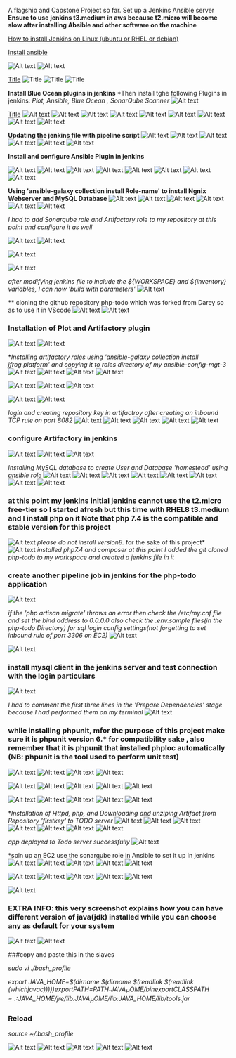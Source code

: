 A flagship and Capstone Project so far.
Set up a Jenkins Ansible server
**Ensure to use jenkins t3.medium in aws because  t2.micro will become slow after installing Absible and other software on the machine**

[How to install Jenkins on Linux (ubuntu or RHEL or debian)](https://www.jenkins.io/doc/book/installing/linux/)

[Install ansible](https://docs.ansible.com/ansible/latest/installation_guide/intro_installation.html#installing-and-upgrading-ansible)

![Alt text](IMG/Screenshot_20230604_180859.png)
![Alt text](IMG/Screenshot_20230604_181016.png)

[Title](README-2.md) ![Title](IMG/Screenshot_20230604_181033.png) ![Title](IMG/Screenshot_20230604_181512.png) ![Title](IMG/Screenshot_20230604_181632.png)

**Install Blue Ocean plugins in jenkins**
*Then install tghe following Plugins in jenkins: *Plot, Ansible, Blue Ocean , SonarQube Scanner*
![Alt text](IMG/Screenshot_20230604_181745.png)

[Title](README-2.md) ![Alt text](IMG/Screenshot_20230604_183447.png) 
![Alt text](IMG/Screenshot_20230604_183511.png) 
![Alt text](IMG/Screenshot_20230604_183701.png) 
![Alt text](IMG/Screenshot_20230604_183736.png) 
![Alt text](IMG/Screenshot_20230604_184000.png) 
![Alt text](IMG/Screenshot_20230604_184804.png)
![Alt text](IMG/Screenshot_20230609_091236.png)
![Alt text](IMG/Screenshot_20230609_091338.png)
![Alt text](IMG/Screenshot_20230609_093835.png)

**Updating the jenkins file with pipeline script**
![Alt text](IMG/Screenshot_20230609_094324.png)
![Alt text](IMG/Screenshot_20230609_093905.png)
![Alt text](IMG/Screenshot_20230609_095601.png)
![Alt text](IMG/Screenshot_20230609_094339.png)
![Alt text](IMG/Screenshot_20230609_095601.png) 
![Alt text](IMG/Screenshot_20230609_095741.png)

**Install and configure Ansible Plugin in jenkins**

![Alt text](IMG/Screenshot_20230609_102245.png) 
![Alt text](IMG/Screenshot_20230609_103629.png) 
![Alt text](IMG/Screenshot_20230609_190042.png) 
![Alt text](IMG/Screenshot_20230621_121546.png) 
![Alt text](IMG/Screenshot_20230621_121900.png) 
![Alt text](IMG/Screenshot_20230621_122210.png) 
![Alt text](IMG/Screenshot_20230621_122308.png) 
![Alt text](IMG/Screenshot_20230621_122422.png)

**Using 'ansible-galaxy collection install Role-name' to install Ngnix Webserver and MySQL Database**
![Alt text](IMG/Screenshot_20230621_135539.png)
![Alt text](IMG/Screenshot_20230621_134436.png)
![Alt text](IMG/Screenshot_20230622_105006.png)
![Alt text](IMG/Screenshot_20230622_105048.png)
![Alt text](IMG/Screenshot_20230622_105128.png) 
![Alt text](IMG/Screenshot_20230622_105134.png) 

*I had to add Sonarqube role and Artifactory role to my repository at this point and configure it as well*

![Alt text](IMG/Screenshot_20230712_112345.png)
![Alt text](IMG/Screenshot_20230712_112432.png)

![Alt text](IMG/Screenshot_20230712_120635.png)

![Alt text](IMG/Screenshot_20230712_112446.png)

*after modifying jenkins file to include the ${WORKSPACE} and ${inventory} variables, I can now 'build with parameters'*
![Alt text](IMG/Screenshot_20230622_123139.png)

** cloning the github repository php-todo which was forked from Darey so as to use it in VScode
![Alt text](IMG/Screenshot_20230622_200225.png) 
![Alt text](IMG/Screenshot_20230622_204817.png)

### Installation of Plot and Artifactory plugin
![Alt text](IMG/Screenshot_20230622_205800.png) 
![Alt text](IMG/Screenshot_20230622_205618.png)

**Installing artifactory roles using 'ansible-galaxy collection install jfrog.platform' and copying it to roles directory of my ansible-config-mgt-3*
![Alt text](IMG/Screenshot_20230622_213517.png) 
![Alt text](IMG/Screenshot_20230703_215430.png) 
![Alt text](IMG/Screenshot_20230704_090713.png)
![Alt text](IMG/Screenshot_20230704_090722.png)

![Alt text](IMG/Screenshot_20230704_222322.png) 
![Alt text](IMG/Screenshot_20230704_222328.png) 
![Alt text](IMG/Screenshot_20230704_222331.png)

![Alt text](IMG/Screenshot_20230704_091339.png)
![Alt text](IMG/Screenshot_20230704_120323.png)

*login and creating repository key in artifactroy after creating an inbound TCP rule on port 8082*
![Alt text](IMG/Screenshot_20230704_120337.png) 
![Alt text](IMG/Screenshot_20230704_120750.png) 
![Alt text](IMG/Screenshot_20230704_121106.png) 
![Alt text](IMG/Screenshot_20230704_121113.png) 
![Alt text](IMG/Screenshot_20230704_121412.png)


### configure Artifactory in jenkins
![Alt text](IMG/Screenshot_20230704_123344.png) 
![Alt text](IMG/Screenshot_20230704_123456.png) 
![Alt text](IMG/Screenshot_20230704_135235.png)

*Installing MySQL database to create User and Database 'homestead' using ansible role*
![Alt text](IMG/Screenshot_20230704_205626.png) 
![Alt text](IMG/Screenshot_20230704_205633.png) 
![Alt text](IMG/Screenshot_20230704_205637.png) 
![Alt text](IMG/Screenshot_20230704_205646.png) 
![Alt text](IMG/Screenshot_20230704_205703.png) 
![Alt text](IMG/Screenshot_20230704_205716.png) 
![Alt text](IMG/Screenshot_20230704_205722.png) 
![Alt text](IMG/Screenshot_20230704_205729.png)

### at this point my jenkins initial jenkins cannot use the t2.micro free-tier so I started afresh but this time with RHEL8 t3.medium and I install php on it **Note that php 7.4 is the compatible and stable version for this project**
![Alt text](IMG/Screenshot_20230705_001037.png) *please do not install version8.* for the sake of this project*
![Alt text](IMG/Screenshot_20230705_002714.png) *installed php7.4 and composer*
*at this point I added the git cloned php-todo to my workspace and created a jenkins file in it* 
### create another pipeline job in jenkins for the php-todo application
![Alt text](IMG/Screenshot_20230705_011709.png)


 *if the 'php artisan migrate' throws an error then check the /etc/my.cnf file and set the bind address to 0.0.0.0 also check the .env.sample files(in the php-todo Directory) for sql login config settings(not forgetting to set inbound rule of port 3306 on EC2)*
![Alt text](IMG/Screenshot_20230706_115726.png)

![Alt text](IMG/Screenshot_20230706_121935.png)

### install mysql client in the jenkins server and test connection with the login particulars
![Alt text](IMG/Screenshot_20230706_121611.png)

*I had to comment the first three lines in the 'Prepare Dependencies' stage because I had performed them on my terminal*
![Alt text](IMG/Screenshot_20230712_150326.png)

### while installing phpunit, mfor the purpose of this project make sure it is phpunit version 6.* for compatibility sake , also remember that it is phpunit that installed phploc automatically (NB: phpunit is the tool used to perform unit test)
![Alt text](IMG/Screenshot_20230706_132507.png)
![Alt text](IMG/Screenshot_20230706_122302.png) 
![Alt text](IMG/Screenshot_20230706_122321.png) 
![Alt text](IMG/Screenshot_20230706_123657.png)


![Alt text](IMG/Screenshot_20230706_141037.png) 
![Alt text](IMG/Screenshot_20230707_141435.png) 
![Alt text](IMG/Screenshot_20230707_142120.png) 
![Alt text](IMG/Screenshot_20230707_142223.png) 
![Alt text](IMG/Screenshot_20230707_142251.png)

![Alt text](IMG/Screenshot_20230707_144905.png) 
![Alt text](IMG/Screenshot_20230707_145006.png) 
![Alt text](IMG/Screenshot_20230707_145031.png) 
![Alt text](IMG/Screenshot_20230707_145037.png) 
![Alt text](IMG/Screenshot_20230707_160957.png)

**Installation of Httpd, php, and Downloading and unziping Artifact from Repository 'firstkey' to TODO server*
![Alt text](IMG/Screenshot_20230707_163943.png) 
![Alt text](IMG/Screenshot_20230707_164101.png) 
![Alt text](IMG/Screenshot_20230707_170631.png) 
![Alt text](IMG/Screenshot_20230707_190341.png) 
![Alt text](IMG/Screenshot_20230707_190412.png) 
![Alt text](IMG/Screenshot_20230707_190418.png) 
![Alt text](IMG/Screenshot_20230707_190425.png)

*app deployed to Todo server successfully*
![Alt text](IMG/Screenshot_20230707_191312.png)


*spin up an EC2 use the sonarqube role in Ansible to set it up in jenkins
![Alt text](IMG/Screenshot_20230707_211317.png) 
![Alt text](IMG/Screenshot_20230707_213043.png) 
![Alt text](IMG/Screenshot_20230707_220318.png) 
![Alt text](IMG/Screenshot_20230707_221446.png) 
![Alt text](IMG/Screenshot_20230707_221618.png)

![Alt text](IMG/Screenshot_20230707_222918.png) 
![Alt text](IMG/Screenshot_20230707_223412.png) 
![Alt text](IMG/Screenshot_20230707_224240.png) 
![Alt text](IMG/Screenshot_20230710_122312.png) 
![Alt text](IMG/Screenshot_20230710_122536.png)

![Alt text](IMG/Screenshot_20230710_123010.png) 

### EXTRA INFO: this very screenshot explains how you can have different version of java(jdk) installed while you can choose any as default for your system
![Alt text](IMG/Screenshot_20230710_123049.png) 
![Alt text](IMG/Screenshot_20230710_124114.png)

###copy and paste this in the slaves 

*sudo vi ./bash_profile*

*export JAVA_HOME=$(dirname $(dirname $(readlink $(readlink $(which javac))))) 
export PATH=$PATH:$JAVA_HOME/bin 
export CLASSPATH=.:$JAVA_HOME/jre/lib:$JAVA_HOME/lib:$JAVA_HOME/lib/tools.jar*

### Reload 
*source ~/.bash_profile*

![Alt text](IMG/Screenshot_20230711_162626.png) 
![Alt text](IMG/Screenshot_20230711_163147.png) 
![Alt text](IMG/Screenshot_20230711_170940.png) 
![Alt text](IMG/Screenshot_20230711_173756.png) 
![Alt text](IMG/Screenshot_20230711_173801.png)
